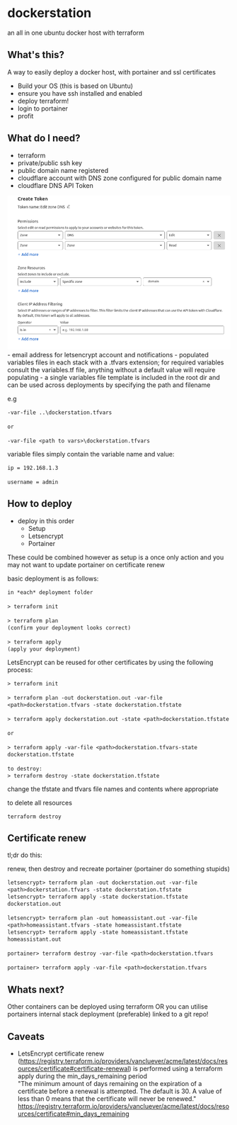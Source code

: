 # dockerstation
an all in one ubuntu docker host with terraform

## What's this?

A way to easily deploy a docker host, with portainer and ssl certificates

- Build your OS (this is based on Ubuntu)
- ensure you have ssh installed and enabled
- deploy terraform!
- login to portainer 
- profit

## What do I need?

- terraform
- private/public ssh key
- public domain name registered
- cloudflare account with DNS zone configured for public domain name
- cloudflare DNS API Token
<img src=".\cloudflare-api.png">
- email address for letsencrypt account and notifications
- populated variables files in each stack with a .tfvars extension; for required variables consult the variables.tf file, anything without a default value will require populating
- a single variables file template is included in the root dir and can be used across deployments by specifying the path and filename

e.g
```
-var-file ..\dockerstation.tfvars

or 

-var-file <path to vars>\dockerstation.tfvars
```

 variable files simply contain the variable name and value:

```
ip = 192.168.1.3

username = admin
```


## How to deploy

- deploy in this order
  - Setup
  - Letsencrypt
  - Portainer

These could be combined however as setup is a once only action and you may not want to update portainer on certificate renew

basic deployment is as follows:

```
in *each* deployment folder

> terraform init

> terraform plan
(confirm your deployment looks correct)

> terraform apply
(apply your deployment)

```

LetsEncrypt can be reused for other certificates by using the following process:

```
> terraform init

> terraform plan -out dockerstation.out -var-file <path>dockerstation.tfvars -state dockerstation.tfstate

> terraform apply dockerstation.out -state <path>dockerstation.tfstate

or

> terraform apply -var-file <path>dockerstation.tfvars-state dockerstation.tfstate

to destroy:
> terraform destroy -state dockerstation.tfstate

```
change the tfstate and tfvars file names and contents where appropriate

to delete all resources 

```
terraform destroy
```

## Certificate renew

tl;dr do this:

renew, then destroy and recreate portainer (portainer do something stupids)


```
letsencrypt> terraform plan -out dockerstation.out -var-file <path>dockerstation.tfvars -state dockerstation.tfstate
letsencrypt> terraform apply -state dockerstation.tfstate dockerstation.out

letsencrypt> terraform plan -out homeassistant.out -var-file <path>homeassistant.tfvars -state homeassistant.tfstate
letsencrypt> terraform apply -state homeassistant.tfstate homeassistant.out

portainer> terraform destroy -var-file <path>dockerstation.tfvars 

portainer> terraform apply -var-file <path>dockerstation.tfvars 

```

## Whats next?

Other containers can be deployed using terraform OR you can utilise portainers internal stack deployment (preferable) linked to a git repo!

## Caveats

- LetsEncrypt certificate renew (https://registry.terraform.io/providers/vancluever/acme/latest/docs/resources/certificate#certificate-renewal) is performed using a terraform apply during the min_days_remaining period
  <br> "The minimum amount of days remaining on the expiration of a certificate before a renewal is attempted. The default is 30. A value of less than 0 means that the certificate will never be renewed."
  https://registry.terraform.io/providers/vancluever/acme/latest/docs/resources/certificate#min_days_remaining

